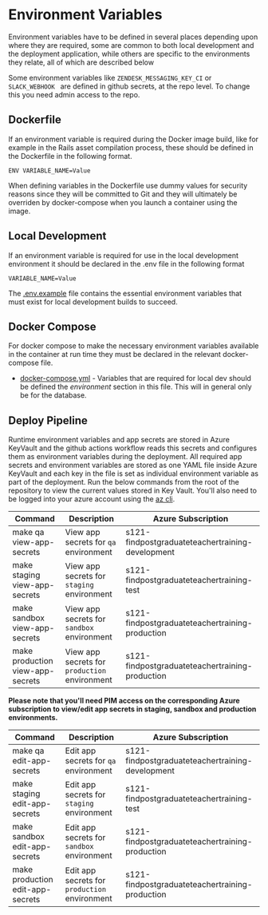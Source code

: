 # Environment Variables

Environment variables have to be defined in several places depending upon where they are required, some are common to both local development and the deployment application, while others are specific to the environments they relate, all of which are described below

Some environment variables like `ZENDESK_MESSAGING_KEY_CI` or `SLACK_WEBHOOK ` are defined in github secrets, at the repo level. To change this you need admin access to the repo.

## Dockerfile

If an environment variable is required during the Docker image build, like for example in the Rails asset compilation process, these should be defined in the Dockerfile in the following format.

`ENV VARIABLE_NAME=Value`

When defining variables in the Dockerfile use dummy values for security reasons since they will be committed to Git and they will ultimately be overriden by docker-compose when you launch a container using the image.

## Local Development

If an environment variable is required for use in the local development environment it should be declared in the .env file in the following format

`VARIABLE_NAME=Value`

The [.env.example](/.env.example) file contains the essential environment variables that must exist for local development builds to succeed.

## Docker Compose

For docker compose to make the necessary environment variables available in the container at run time they must be declared in the relevant docker-compose file.

* [docker-compose.yml](/docker-compose.yml) - Variables that are required for local dev should be defined the *environment* section in this file. This will in general only be for the database.

## Deploy Pipeline

Runtime environment variables and app secrets are stored in Azure KeyVault and the github actions workflow reads this secrets and configures them as environment variables during the deployment. All required app secrets and environment variables are stored as one YAML file inside Azure KeyVault and each key in the file is set as individual environment variable as part of the deployment.
Run the below commands from the root of the repository to view the current values stored in Key Vault.
You'll also need to be logged into your azure account using the [az cli](https://docs.microsoft.com/en-us/cli/azure/install-azure-cli).

Command                          | Description                                   | Azure Subscription
---------------------------------| --------------------------------------------- |---------------------
make qa view-app-secrets         | View app secrets for `qa` environment         | s121-findpostgraduateteachertraining-development
make staging view-app-secrets    | View app secrets for `staging` environment    | s121-findpostgraduateteachertraining-test
make sandbox view-app-secrets    | View app secrets for `sandbox` environment    | s121-findpostgraduateteachertraining-production
make production view-app-secrets | View app secrets for `production` environment | s121-findpostgraduateteachertraining-production

**Please note that you'll need PIM access on the corresponding Azure subscription to view/edit app secrets in staging, sandbox and production environments.**

Command                          | Description                                   | Azure Subscription
---------------------------------| --------------------------------------------- |---------------------
make qa edit-app-secrets         | Edit app secrets for `qa` environment         | s121-findpostgraduateteachertraining-development
make staging edit-app-secrets    | Edit app secrets for `staging` environment    | s121-findpostgraduateteachertraining-test
make sandbox edit-app-secrets    | Edit app secrets for `sandbox` environment    | s121-findpostgraduateteachertraining-production
make production edit-app-secrets | Edit app secrets for `production` environment | s121-findpostgraduateteachertraining-production
